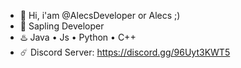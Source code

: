 
- 🐍  Hi, i'am @AlecsDeveloper or Alecs ;)
- 🌱  Sapling Developer
- ♨️  Java • Js • Python • C++
- ☄️  Discord Server: https://discord.gg/96Uyt3KWT5


<!---
AlecsDeveloper/AlecsDeveloper is a ✨ special ✨ repository because its `README.md` (this file) appears on your GitHub profile.
You can click the Preview link to take a look at your changes.
--->
